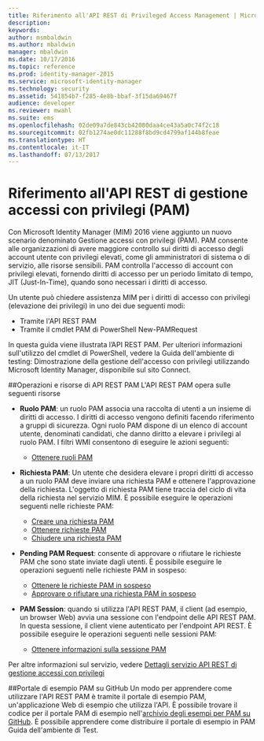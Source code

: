 ```yaml
---
title: Riferimento all'API REST di Privileged Access Management | Microsoft Docs
description: 
keywords: 
author: msmbaldwin
ms.author: mbaldwin
manager: mbaldwin
ms.date: 10/17/2016
ms.topic: reference
ms.prod: identity-manager-2015
ms.service: microsoft-identity-manager
ms.technology: security
ms.assetid: 541854b7-f285-4e8b-bbaf-3f15da69467f
audience: developer
ms.reviewer: mwahl
ms.suite: ems
ms.openlocfilehash: 02de09a7de843cb42080daa4ce43a5a0c74f2c18
ms.sourcegitcommit: 02fb1274ae0dc11288f8bd9cd4799af144b8feae
ms.translationtype: HT
ms.contentlocale: it-IT
ms.lasthandoff: 07/13/2017
---
```

# <a name="privileged-access-management-rest-api-reference"></a>Riferimento all'API REST di gestione accessi con privilegi (PAM)
Con Microsoft Identity Manager (MIM) 2016 viene aggiunto un nuovo scenario denominato Gestione accessi con privilegi (PAM). PAM consente alle organizzazioni di avere maggiore controllo sui diritti di accesso degli account utente con privilegi elevati, come gli amministratori di sistema o di servizio, alle risorse sensibili. PAM controlla l'accesso di account con privilegi elevati, fornendo diritti di accesso per un periodo limitato di tempo, JIT (Just-In-Time), quando sono necessari i diritti di accesso.

Un utente può chiedere assistenza MIM per i diritti di accesso con privilegi (elevazione dei privilegi) in uno dei due seguenti modi:

- Tramite l'API REST PAM
- Tramite il cmdlet PAM di PowerShell New-PAMRequest

In questa guida viene illustrata l’API REST PAM. Per ulteriori informazioni sull'utilizzo del cmdlet di PowerShell, vedere la Guida dell'ambiente di testing: Dimostrazione della gestione dell'accesso con privilegi utilizzando Microsoft Identity Manager, disponibile sul sito Connect.

##<a name="pam-rest-api-resources-and-operations"></a>Operazioni e risorse di API REST PAM
L'API REST PAM opera sulle seguenti risorse
- **Ruolo PAM**: un ruolo PAM associa una raccolta di utenti a un insieme di diritti di accesso. I diritti di accesso vengono definiti facendo riferimento a gruppi di sicurezza.  Ogni ruolo PAM dispone di un elenco di account utente, denominati candidati, che danno diritto a elevare i privilegi al ruolo PAM. I filtri WMI consentono di eseguire le azioni seguenti:

    - [Ottenere ruoli PAM](privileged-access-management-get-roles.md)

- **Richiesta PAM**: Un utente che desidera elevare i propri diritti di accesso a un ruolo PAM deve inviare una richiesta PAM e ottenere l'approvazione della richiesta. L'oggetto di richiesta PAM tiene traccia del ciclo di vita della richiesta nel servizio MIM. È possibile eseguire le operazioni seguenti nelle richieste PAM:

    - [Creare una richiesta PAM](privileged-access-management-create-request.md)
    - [Ottenere richieste PAM](privileged-access-management-get-requests.md)
    - [Chiudere una richiesta PAM](privileged-access-management-close-request.md)

- **Pending PAM Request**: consente di approvare o rifiutare le richieste PAM che sono state inviate dagli utenti. È possibile eseguire le operazioni seguenti nelle richieste PAM in sospeso:

    - [Ottenere le richieste PAM in sospeso](privileged-access-management-get-pending-requests.md)
    - [Approvare o rifiutare una richiesta PAM in sospeso](privileged-access-management-approve-reject-pending-request.md)

- **PAM Session**: quando si utilizza l'API REST PAM, il client (ad esempio, un browser Web) avvia una sessione con l'endpoint delle API REST PAM. In questa sessione, il client viene autenticato per l'endpoint API REST. È possibile eseguire le operazioni seguenti nelle sessioni PAM:

     - [Ottenere informazioni sulla sessione PAM](privileged-access-management-get-session-info.md)

Per altre informazioni sul servizio, vedere [Dettagli servizio API REST di gestione accessi con privilegi](privileged-access-management-rest-api-service-details.md)

##<a name="pam-sample-portal-on-github"></a>Portale di esempio PAM su GitHub
Un modo per apprendere come utilizzare l'API REST PAM è tramite il portale di esempio PAM, un'applicazione Web di esempio che utilizza l'API. È possibile trovare il codice per il portale PAM di esempio nell'[archivio degli esempi per PAM su GitHub](http://go.microsoft.com/fwlink/?LinkID=618550&clcid=0x409). È possibile apprendere come distribuire il portale di esempio in PAM Guida dell'ambiente di Test.
